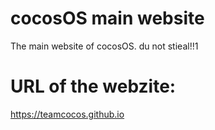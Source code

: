 # cocosOS main website
The main website of cocosOS.
du not stieal!!1

# URL of the webzite:
https://teamcocos.github.io
